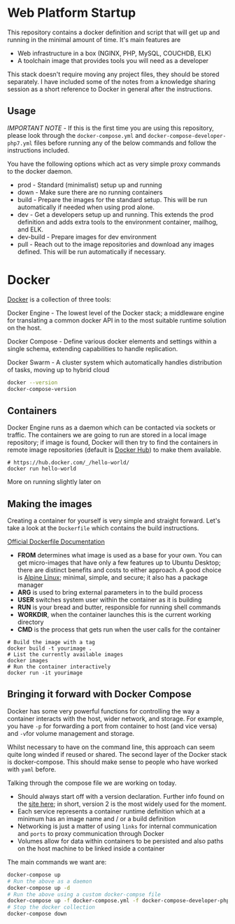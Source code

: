 # Web Platform Startup

This repository contains a docker definition and script that will get up and running in the minimal amount of time. It's main features are

- Web infrastructure in a box (NGINX, PHP, MySQL, COUCHDB, ELK)
- A toolchain image that provides tools you will need as a developer

This stack doesn't require moving any project files, they should be stored separately. I have included some of the notes from a knowledge sharing session as a short reference to Docker in general after the instructions.

## Usage

*IMPORTANT NOTE* - If this is the first time you are using this repository, please look through the `docker-compose.yml` and `docker-compose-developer-php7.yml` files before running any of the below commands and follow the instructions included.

You have the following options which act as very simple proxy commands to the docker daemon.

- prod - Standard (minimalist) setup up and running
- down - Make sure there are no running containers
- build - Prepare the images for the standard setup. This will be run automatically if needed when using prod alone.
- dev - Get a developers setup up and running. This extends the prod definition and adds extra tools to the environment container, mailhog, and ELK.
- dev-build - Prepare images for dev environment
- pull - Reach out to the image repositories and download any images defined. This will be run automatically if necessary.

# Docker
[Docker](https://www.docker.com/) is a collection of three tools:

Docker Engine - The lowest level of the Docker stack; a middleware engine for translating a common docker API in to the most suitable runtime solution on the host.

Docker Compose - Define various docker elements and settings within a single schema, extending capabilities to handle replication.

Docker Swarm - A cluster system which automatically handles distribution of tasks, moving up to hybrid cloud

``` bash
docker --version
docker-compose-version
```

## Containers

Docker Engine runs as a daemon which can be contacted via sockets or traffic. The containers we are going to run are stored in a local image repository; if image is found, Docker will then try to find the containers in remote image repositories (default is [Docker Hub](https://hub.docker.com/)) to make them available.

```
# https://hub.docker.com/_/hello-world/
docker run hello-world
```

More on running slightly later on

## Making the images

Creating a container for yourself is very simple and straight forward. Let's take a look at the `Dockerfile` which contains the build instructions.

[Official Dockerfile Documentation](https://docs.docker.com/engine/reference/builder/)

- **FROM** determines what image is used as a base for your own. You can get micro-images that have only a few features up to Ubuntu Desktop; there are distinct benefits and costs to either approach.
A good choice is [Alpine Linux](https://alpinelinux.org/); minimal, simple, and secure; it also has a package manager
- **ARG** is used to bring external parameters in to the build process
- **USER** switches system user within the container as it is building
- **RUN** is your bread and butter, responsible for running shell commands
- **WORKDIR**, when the container launches this is the current working directory
- **CMD** is the process that gets run when the user calls for the container


```
# Build the image with a tag
docker build -t yourimage .
# List the currently available images
docker images
# Run the container interactively
docker run -it yourimage
```

## Bringing it forward with Docker Compose

Docker has some very powerful functions for controlling the way a container interacts with the host, wider network, and storage. For example, you have `-p` for forwarding a port from container to host (and vice versa) and `-v`for volume management and storage.

Whilst necessary to have on the command line, this approach can seem quite long winded if reused or shared. The second layer of the Docker stack is docker-compose. This should make sense to people who have worked with `yaml` before.

Talking through the compose file we are working on today.

- Should always start off with a version declaration. Further info found on the [site here](https://docs.docker.com/compose/compose-file/); in short, version 2 is the most widely used for the moment.
- Each service represents a container runtime definition which at a minimum has an image name and / or a build definition
- Networking is just a matter of using `links` for internal communication and `ports` to proxy communication through Docker
- Volumes allow for data within containers to be persisted and also paths on the host machine to be linked inside a container

The main commands we want are:

``` bash
docker-compose up
# Run the above as a daemon
docker-compose up -d
# Run the above using a custom docker-compse file
docker-compose up -f docker-compose.yml -f docker-compose-developer-php7.yml
# Stop the docker collection
docker-compose down
```
